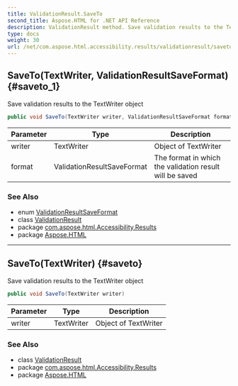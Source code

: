 ```yaml
---
title: ValidationResult.SaveTo
second_title: Aspose.HTML for .NET API Reference
description: ValidationResult method. Save validation results to the TextWriter object
type: docs
weight: 30
url: /net/com.aspose.html.accessibility.results/validationresult/saveto/
---
```

## SaveTo(TextWriter, ValidationResultSaveFormat) {#saveto_1}

Save validation results to the TextWriter object

```java
public void SaveTo(TextWriter writer, ValidationResultSaveFormat format)
```

| Parameter | Type | Description |
| --- | --- | --- |
| writer | TextWriter | Object of TextWriter |
| format | ValidationResultSaveFormat | The format in which the validation result will be saved |

### See Also

* enum [ValidationResultSaveFormat](../../../com.aspose.html.accessibility.saving/validationresultsaveformat/)
* class [ValidationResult](../)
* package [com.aspose.html.Accessibility.Results](../../../com.aspose.html.accessibility.results/)
* package [Aspose.HTML](../../../)

---

## SaveTo(TextWriter) {#saveto}

Save validation results to the TextWriter object

```java
public void SaveTo(TextWriter writer)
```

| Parameter | Type | Description |
| --- | --- | --- |
| writer | TextWriter | Object of TextWriter |

### See Also

* class [ValidationResult](../)
* package [com.aspose.html.Accessibility.Results](../../../com.aspose.html.accessibility.results/)
* package [Aspose.HTML](../../../)

